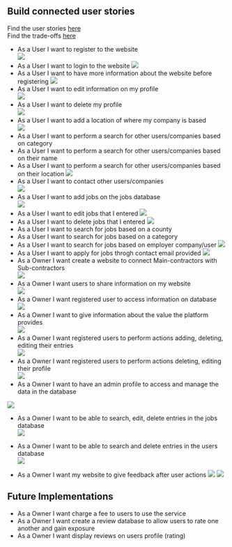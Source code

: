 ## Build connected user stories

Find the user stories [here](./user-stories-ms3.pdf)  
Find the trade-offs [here](./strategy-plane-build-connected.pdf)

* As a User I want to register to the website  
![](./user-stories-screenshots/register-form.png) 
* As a User I want to login to the website 
![](./user-stories-screenshots/login-form.png) 
* As a User I want to have more information about the website before registering 
![](./user-stories-screenshots/info-page.png) 
* As a User I want to edit information on my profile  
![](./user-stories-screenshots/edit-profile.png) 
* As a User I want to delete my profile  
![](./user-stories-screenshots/delete-profile.png) 
* As a User I want to add a location of where my company is based  
![](./user-stories-screenshots/register-county-form.png)
* As a User I want to perform a search for other users/companies based on category    
* As a User I want to perform a search for other users/companies based on their name  
* As a User I want to perform a search for other users/companies based on their location 
![](./user-stories-screenshots/search-users.png)
* As a User I want to contact other users/companies  
![](./user-stories-screenshots/user-contact-form.png)  
* As a User I want to add jobs on the jobs database  
![](./user-stories-screenshots/add-job.png)
* As a User I want to edit jobs that I entered
![](./user-stories-screenshots/edit-job.png)
* As a User I want to delete jobs that I entered
![](./user-stories-screenshots/delete-job.png)
* As a User I want to search for jobs based on a county  
* As a User I want to search for jobs based on a category  
* As a User I want to search for jobs based on employer company/user
![](./user-stories-screenshots/search-jobs.png)
* As a User I want to apply for jobs  throgh contact email provided
![](./user-stories-screenshots/jobs-contact-form.png)   
* As a Owner I want create a website to connect Main-contractors with Sub-contractors  
![](./user-stories-screenshots/welcome-page.png)
* As a Owner I want users to share information on my website  
![](./user-stories-screenshots/jobs-list.png) 
* As a Owner I want registered user to access information on database  
![](./user-stories-screenshots/search-result.png)  
* As a Owner I want to give information about the value the platform provides  
![](./user-stories-screenshots/info-page.png)
* As a Owner I want registered users to perform actions adding, deleting, editing their entries  
![](./user-stories-screenshots/my-jobs-page.png)
* As a Owner I want registered users to perform actions deleting, editing their profile  
![](./user-stories-screenshots/my-profile-actions.png)
* As a Owner I want to have an admin profile to access and manage the data in the database  

![](./user-stories-screenshots/admin-dashboard.png)
* As a Owner I want to be able to search, edit, delete entries in the jobs database  
![](./user-stories-screenshots/admin-manage-jobs.png)
* As a Owner I want to be able to search and delete entries in the users database  
![](./user-stories-screenshots/admin-manage-users.png)

* As a Owner I want my website to give feedback after user actions
![](./user-stories-screenshots/feedback1.png)
![](./user-stories-screenshots/feedback2.png)



## Future Implementations
* As a Owner I want charge a fee to users to use the service
* As a Owner I want create a review database to allow users to rate one another and gain exposure
* As a Owner I want display reviews on users profile (rating) 

